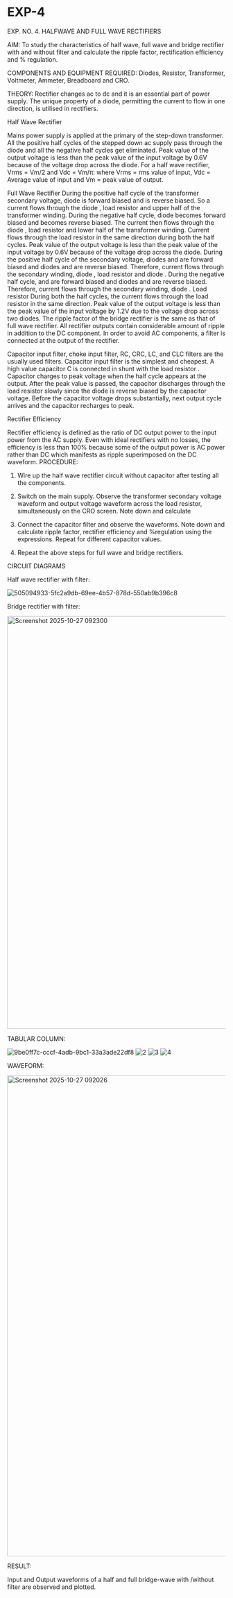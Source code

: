 # EXP-4
EXP. NO. 4. 		HALFWAVE  AND FULL WAVE  RECTIFIERS

AIM: To study the characteristics of half wave, full wave and bridge rectifier with and without filter and calculate the ripple factor, rectification efficiency and % regulation.

COMPONENTS  AND  EQUIPMENT  REQUIRED:  Diodes,  Resistor,  Transformer,  Voltmeter, Ammeter, Breadboard and CRO.

THEORY: Rectifier changes ac to dc and it is an essential part of power supply. The unique property of a diode, permitting the current to flow in one direction, is utilised in rectifiers.

Half Wave Rectifier


Mains power supply is applied at the primary of the step-down transformer. All the positive half cycles of the stepped down ac supply pass through the diode and all the negative half cycles get eliminated. Peak value of the output voltage is less than the peak value of the input voltage by 0.6V because of the voltage drop across the diode.
For a half wave rectifier, Vrms = Vm/2 and Vdc = Vm/π: where Vrms = rms value of input, Vdc = Average value of input and Vm = peak value of output.


Full Wave Rectifier
During the positive half cycle of the transformer secondary voltage, diode     is forward biased and      is reverse biased. So a current flows through the diode     , load resistor      and upper half of the transformer  winding.  During  the  negative  half  cycle,  diode       becomes  forward  biased  and becomes reverse biased. The current then flows through the diode     , load resistor      and lower half of the transformer winding. Current flows through the load resistor in the same direction during both the half cycles. Peak value of the output voltage is less than the peak value of the input voltage by 0.6V
because of the voltage drop across the diode.
During the positive half cycle of the secondary voltage, diodes      and      are forward biased and diodes and      are reverse biased. Therefore, current flows through the secondary winding, diode     , load resistor
and diode     . During the negative half cycle,      and      are forward biased and diodes      and      are reverse biased. Therefore, current flows through the secondary winding, diode     . Load resistor       During both the half cycles, the current flows through the load resistor in the same direction. Peak value of the output voltage is less than the peak value of the input voltage by 1.2V due to the voltage drop across two diodes. The ripple factor of the bridge rectifier is the same as that of full wave rectifier.
All rectifier outputs contain considerable amount of ripple in addition to the DC component. In order to avoid AC components, a filter is connected at the output of the rectifier.

Capacitor input filter, choke input filter, RC, CRC, LC, and CLC filters are the usually used filters. Capacitor input filter is the simplest and cheapest. A high value capacitor C is connected in shunt with the load resistor     . Capacitor charges to peak voltage      when the half cycle appears at the output. After the peak value is passed, the capacitor discharges through the load resistor slowly since the diode is reverse biased by the capacitor voltage. Before the capacitor voltage drops substantially, next output cycle arrives and the capacitor recharges to peak.

Rectifier Efficiency

Rectifier efficiency is defined as the ratio of DC output power to the input power from the AC supply. Even with ideal rectifiers with no losses, the efficiency is less than 100% because some of the output power is AC power rather than DC which manifests as ripple superimposed on the DC waveform.
PROCEDURE:

1.   Wire up the half wave rectifier circuit without capacitor after testing all the components.

2.   Switch on the main supply. Observe the transformer secondary voltage waveform and output voltage waveform across the load resistor, simultaneously on the CRO screen. Note down       and calculate
3.   Connect the capacitor filter and observe the waveforms. Note down and calculate ripple factor, rectifier efficiency and %regulation using the expressions. Repeat for different capacitor values.
4.   Repeat the above steps for full wave and bridge rectifiers.

CIRCUIT DIAGRAMS

Half wave rectifier with filter:

![505094933-5fc2a9db-69ee-4b57-878d-550ab9b396c8](https://github.com/user-attachments/assets/8c455633-39d4-4dcf-b40c-ca4c4d9b3fdc)


Bridge rectifier with filter:

<img width="1382" height="952" alt="Screenshot 2025-10-27 092300" src="https://github.com/user-attachments/assets/f65b8977-1b28-42d0-b0b9-3e4cd31f271e" />


TABULAR COLUMN:

![9be0ff7c-cccf-4adb-9bc1-33a3ade22df8](https://github.com/user-attachments/assets/1c66fbb5-4850-4086-8733-5666f1504139)
![2](https://github.com/user-attachments/assets/0faf10c9-f11e-4e6b-b0e7-99a5dd80454b)
![3](https://github.com/user-attachments/assets/6810c986-3495-4e16-9cf7-2cc3a9146e32)
![4](https://github.com/user-attachments/assets/e3816da2-e164-4c06-a2ca-e393a460e1d0)

WAVEFORM:

<img width="1917" height="1109" alt="Screenshot 2025-10-27 092026" src="https://github.com/user-attachments/assets/21de3af2-4579-4f37-aa3d-22b4438df89c" />

RESULT:

Input and Output waveforms of a half and full bridge-wave with /without filter are observed and plotted.
